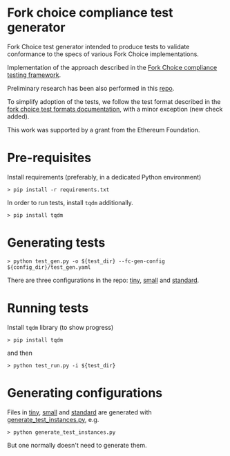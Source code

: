 # Fork choice compliance test generator

Fork Choice test generator intended to produce tests to validate conformance to the specs of various Fork Choice implementations.

Implementation of the approach described in the [Fork Choice compliance testing framework](https://hackmd.io/@ericsson49/fork-choice-implementation-vs-spec-testing).

Preliminary research has been also performed in this [repo](https://github.com/txrx-research/fork_choice_test_generation/tree/main).

To simplify adoption of the tests, we follow the test format described in the [fork choice test formats documentation](../../formats/fork_choice/README.md), with a minor exception (new check added).

This work was supported by a grant from the Ethereum Foundation.

# Pre-requisites

Install requirements (preferably, in a dedicated Python environment)

```
> pip install -r requirements.txt
```

In order to run tests, install `tqdm` additionally.
```
> pip install tqdm
```

# Generating tests

```
> python test_gen.py -o ${test_dir} --fc-gen-config ${config_dir}/test_gen.yaml
```

There are three configurations in the repo: [tiny](tiny/), [small](small/) and [standard](standard/).

# Running tests

Install `tqdm` library (to show progress)
```
> pip install tqdm
```

and then
```
> python test_run.py -i ${test_dir}
```

# Generating configurations

Files in [tiny](tiny/), [small](small/) and [standard](standard/) are generated with [generate_test_instances.py](generate_test_instances.py), e.g.
```
> python generate_test_instances.py
```

But one normally doesn't need to generate them.
